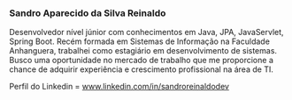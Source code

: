 ### Sandro Aparecido da Silva Reinaldo

Desenvolvedor nível júnior com conhecimentos em Java, JPA, JavaServlet, Spring Boot.
Recém formada em Sistemas de Informação na Faculdade Anhanguera, trabalhei como
estagiário em desenvolvimento de sistemas. Busco uma oportunidade no mercado de
trabalho que me proporcione a chance de adquirir experiência e crescimento profissional
na área de TI.

Perfil do Linkedin = www.linkedin.com/in/sandroreinaldodev
